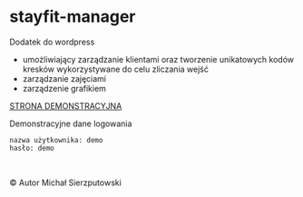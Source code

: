 # stayfit-manager

Dodatek do wordpress 
* umożliwiający zarządzanie klientami oraz tworzenie unikatowych kodów kresków wykorzystywane do celu zliczania wejść
* zarządzanie zajęciami
* zarządzenie grafikiem

[STRONA DEMONSTRACYJNA](https://enedscroll.000webhostapp.com/sfmanager/)

Demonstracyjne dane logowania

``
nazwa użytkownika: demo
``
<br/>
``
hasło: demo
``

<br/>


© Autor Michał Sierzputowski
